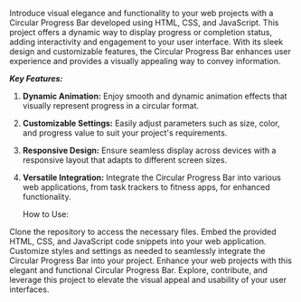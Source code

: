 Introduce visual elegance and functionality to your web projects with a Circular Progress Bar developed using HTML, CSS, and JavaScript. This project offers a dynamic way to display progress or completion
 status, adding interactivity and engagement to your user interface. With its sleek design and customizable features, the Circular Progress Bar enhances user experience and provides a visually appealing way to convey information.
 
_**Key Features:**_
 1. **Dynamic Animation:** Enjoy smooth and dynamic animation effects that visually represent progress in a circular format.
 2. **Customizable Settings:**  Easily adjust parameters such as size, color, and progress  value to suit your project's requirements.
 3. **Responsive Design:**  Ensure seamless display across devices with a responsive layout that adapts to different  screen sizes.
 4. **Versatile Integration:**  Integrate the Circular Progress Bar into various web applications, from task trackers to fitness apps, for enhanced functionality.

    How to Use:

Clone the repository to access the necessary files.
Embed the provided HTML, CSS, and JavaScript code snippets into your web application.
Customize styles and settings as needed to seamlessly integrate the Circular Progress Bar into your project.
Enhance your web projects with this elegant and functional Circular Progress Bar. Explore, contribute, and leverage this project to elevate the visual appeal and usability of your user interfaces.

